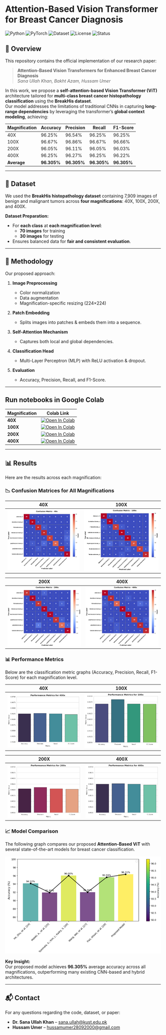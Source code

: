# Attention-Based Vision Transformer for Breast Cancer Diagnosis

![Python](https://img.shields.io/badge/Python-3.10-blue?logo=python)
![PyTorch](https://img.shields.io/badge/PyTorch-1.13+-ee4c2c?logo=pytorch)
![Dataset](https://img.shields.io/badge/Dataset-BreakHis-orange)
![License](https://img.shields.io/badge/License-MIT-green)
![Status](https://img.shields.io/badge/Status-Research%20Project-purple)

## 📌 Overview

This repository contains the official implementation of our research paper:

> **Attention-Based Vision Transformers for Enhanced Breast Cancer Diagnosis**  
> *Sana Ullah Khan, Bakht Azam, Hussam Umer*  

In this work, we propose a **self-attention-based Vision Transformer (ViT)** architecture tailored for **multi-class breast cancer histopathology classification** using the **BreakHis dataset**.  
Our model addresses the limitations of traditional CNNs in capturing **long-range dependencies** by leveraging the transformer’s **global context modeling**, achieving:

| Magnification | Accuracy | Precision | Recall | F1-Score |
|---------------|----------|-----------|--------|----------|
| 40X           | 96.25%   | 96.54%    | 96.25% | 96.25%   |
| 100X          | 96.67%   | 96.86%    | 96.67% | 96.66%   |
| 200X          | 96.05%   | 96.11%    | 96.05% | 96.03%   |
| 400X          | 96.25%   | 96.27%    | 96.25% | 96.22%   |
| **Average**   | **96.305%** | **96.305%** | **96.305%** | **96.305%** |

---

## 📂 Dataset

We used the **BreakHis histopathology dataset** containing 7,909 images of benign and malignant tumors across **four magnifications**: 40X, 100X, 200X, and 400X.

**Dataset Preparation:**
- For **each class** at **each magnification level**:
  - **70 images** for training  
  - **30 images** for testing  
- Ensures balanced data for **fair and consistent evaluation**.

---

## 🧠 Methodology

Our proposed approach:

1. **Image Preprocessing**  
   - Color normalization  
   - Data augmentation  
   - Magnification-specific resizing (224×224)

2. **Patch Embedding**  
   - Splits images into patches & embeds them into a sequence.

3. **Self-Attention Mechanism**  
   - Captures both local and global dependencies.

4. **Classification Head**  
   - Multi-Layer Perceptron (MLP) with ReLU activation & dropout.

5. **Evaluation**  
   - Accuracy, Precision, Recall, and F1-Score.


---

## Run notebooks in Google Colab

| Magnification | Colab Link |
|---------------|------------|
| **40X**       | [![Open In Colab](https://colab.research.google.com/assets/colab-badge.svg)](https://colab.research.google.com/github/username/BreastCancer-ViT/blob/main/ViT_40X.ipynb) |
| **100X**      | [![Open In Colab](https://colab.research.google.com/assets/colab-badge.svg)](https://colab.research.google.com/github/username/BreastCancer-ViT/blob/main/ViT_100X.ipynb) |
| **200X**      | [![Open In Colab](https://colab.research.google.com/assets/colab-badge.svg)](https://colab.research.google.com/github/username/BreastCancer-ViT/blob/main/ViT_200X.ipynb) |
| **400X**      | [![Open In Colab](https://colab.research.google.com/assets/colab-badge.svg)](https://colab.research.google.com/github/username/BreastCancer-ViT/blob/main/ViT_400X.ipynb) |

---

## 📊 Results

Here are the results across each magnification:

### 📉 Confusion Matrices for All Magnifications

| **40X** | **100X** |
|---------|----------|
| ![40X Confusion Matrix](Results%20and%20Outputs/Confusion%20Matrics/40x.png) | ![100X Confusion Matrix](Results%20and%20Outputs/Confusion%20Matrics/100x.png) |

| **200X** | **400X** |
|----------|----------|
| ![200X Confusion Matrix](Results%20and%20Outputs/Confusion%20Matrics/200x.png) | ![400X Confusion Matrix](Results%20and%20Outputs/Confusion%20Matrics/400x.png) |

### 📊 Performance Metrics

Below are the classification metric graphs (Accuracy, Precision, Recall, F1-Score) for each magnification level.

| **40X** | **100X** |
|---------|----------|
| ![Performance Metrics - 40X](Results%20and%20Outputs/Classification%20Metrics/400x%20Metrics.png) | ![Performance Metrics - 100X](Results%20and%20Outputs/Classification%20Metrics/100x%20Metrics.png) |

| **200X** | **400X** |
|----------|----------|
| ![Performance Metrics - 200X](Results%20and%20Outputs/Classification%20Metrics/200x%20Metrics.png) | ![Performance Metrics - 400X](Results%20and%20Outputs/Classification%20Metrics/400x%20Metrics.png) |

### 📈 Model Comparison

The following graph compares our proposed **Attention-Based ViT** with several state-of-the-art models for breast cancer classification.

![Model Comparison](Results%20and%20Outputs/Comparative%20Graph/msedge_JdxRUbOpg2.png)

**Key Insight:**  
Our proposed model achieves **96.305%** average accuracy across all magnifications, outperforming many existing CNN-based and hybrid architectures.

---

## 📬 Contact
For any questions regarding the code, dataset, or paper:
- **Dr. Sana Ullah Khan** – [sana.ullah@kust.edu.pk](mailto:sana.ullah@kust.edu.pk)  
- **Hussam Umer** – [hussamumer28092000@gmail.com](mailto:hussamumer28092000@gmail.com)



